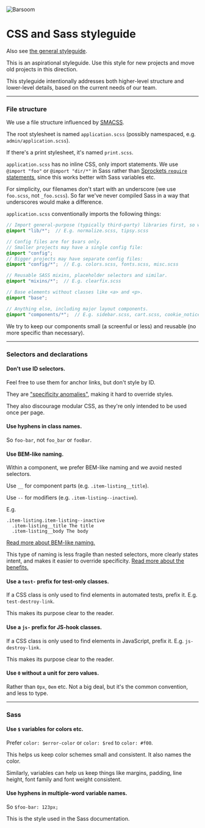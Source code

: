 ![Barsoom](http://barsoom.se/barsoom.png)

# CSS and Sass styleguide

Also see [the general styleguide](/styleguide).

This is an aspirational styleguide. Use this style for new projects and move old projects in this direction.

This styleguide intentionally addresses both higher-level structure and lower-level details, based on the current needs of our team.

---
### File structure

We use a file structure influenced by [SMACSS](https://smacss.com/).

The root stylesheet is named `application.scss` (possibly namespaced, e.g. `admin/application.scss`).

If there's a print stylesheet, it's named `print.scss`.

`application.scss` has no inline CSS, only import statements. We use `@import "foo"` or `@import "dir/*"` in Sass rather than [Sprockets `require` statements](http://guides.rubyonrails.org/asset_pipeline.html#manifest-files-and-directives), since this works better with Sass variables etc.

For simplicity, our filenames don't start with an underscore (we use `foo.scss`,  not `_foo.scss`). So far we've never compiled Sass in a way that underscores would make a difference.

`application.scss` conventionally imports the following things:

``` scss
// Import general-purpose (typically third-party) libraries first, so we can override them.
@import "lib/*";  // E.g. normalize.scss, tipsy.scss

// Config files are for $vars only.
// Smaller projects may have a single config file:
@import "config";
// Bigger projects may have separate config files:
@import "config/*";  // E.g. colors.scss, fonts.scss, misc.scss

// Reusable SASS mixins, placeholder selectors and similar.
@import "mixins/*";  // E.g. clearfix.scss

// Base elements without classes like <a> and <p>.
@import "base";

// Anything else, including major layout components.
@import "components/*";  // E.g. sidebar.scss, cart.scss, cookie_notice.scss
```

We try to keep our components small (a screenful or less) and reusable (no more specific than necessary).

---
### Selectors and declarations

#### Don't use ID selectors.

Feel free to use them for anchor links, but don't style by ID.

They are ["specificity anomalies"](http://cssguidelin.es/#ids-in-css), making it hard to override styles.

They also discourage modular CSS, as they're only intended to be used once per page.

#### Use hyphens in class names.

So `foo-bar`, not `foo_bar` or `fooBar`.

#### Use BEM-like naming.

Within a component, we prefer BEM-like naming and we avoid nested selectors.

Use `__` for component parts (e.g. `.item-listing__title`).

Use `--` for modifiers (e.g. `.item-listing--inactive`).

E.g.

``` slim
.item-listing.item-listing--inactive
  .item-listing__title The title
  .item-listing__body The body
```

[Read more about BEM-like naming.](http://cssguidelin.es/#bem-like-naming)

This type of naming is less fragile than nested selectors, more clearly states intent, and makes it easier to override specificity. [Read more about the benefits.](http://www.smashingmagazine.com/2014/07/17/bem-methodology-for-small-projects/)

#### Use a `test-` prefix for test-only classes.

If a CSS class is only used to find elements in automated tests, prefix it. E.g. `test-destroy-link`.

This makes its purpose clear to the reader.

#### Use a `js-` prefix for JS-hook classes.

If a CSS class is only used to find elements in JavaScript, prefix it. E.g. `js-destroy-link`.

This makes its purpose clear to the reader.

#### Use `0` without a unit for zero values.

Rather than `0px`, `0em` etc. Not a big deal, but it's the common convention, and less to type.


---
### Sass

#### Use `$` variables for colors etc.

Prefer `color: $error-color` or `color: $red` to `color: #f00`.

This helps us keep color schemes small and consistent. It also names the color.

Similarly, variables can help us keep things like margins, padding, line height, font family and font weight consistent.

#### Use hyphens in multiple-word variable names.

So `$foo-bar: 123px;`

This is the style used in the Sass documentation.

